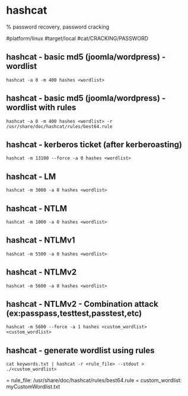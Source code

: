 # hashcat

% password recovery, password cracking

#platform/linux  #target/local  #cat/CRACKING/PASSWORD 

## hashcat - basic md5 (joomla/wordpress) - wordlist
```
hashcat -a 0 -m 400 hashes <wordlist>
```

## hashcat - basic md5 (joomla/wordpress) - wordlist with rules
```
hashcat -a 0 -m 400 hashes <wordlist> -r /usr/share/doc/hashcat/rules/best64.rule 
```

## hashcat - kerberos ticket (after kerberoasting)
```
hashcat -m 13100 --force -a 0 hashes <wordlist> 
```

## hashcat - LM
```
hashcat -m 3000 -a 0 hashes <wordlist> 
```

## hashcat - NTLM
```
hashcat -m 1000 -a 0 hashes <wordlist> 
```

## hashcat - NTLMv1
```
hashcat -m 5500 -a 0 hashes <wordlist> 
```

## hashcat - NTLMv2
```
hashcat -m 5600 -a 0 hashes <wordlist> 
```

## hashcat - NTLMv2 - Combination attack (ex:passpass,testtest,passtest,etc)
```
hashcat -m 5600 --force -a 1 hashes <custom_wordlist> <custom_wordlist>
```

## hashcat - generate wordlist using rules
```
cat keywords.txt | hashcat -r <rule_file> --stdout > ./<custom_wordlist>
```


= rule_file: /usr/share/doc/hashcat/rules/best64.rule 
= custom_wordlist: myCustomWordlist.txt
